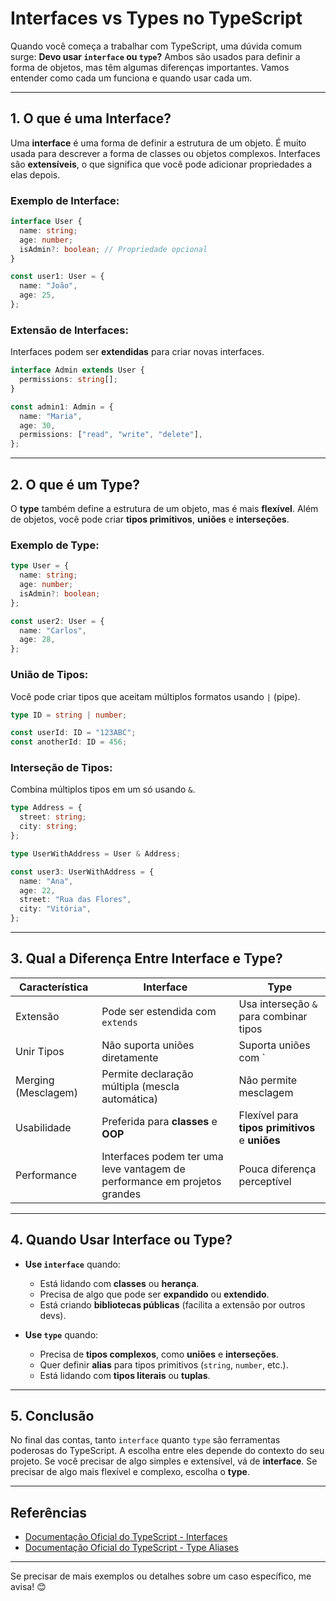 
# **Interfaces vs Types no TypeScript**

Quando você começa a trabalhar com TypeScript, uma dúvida comum surge: **Devo usar `interface` ou `type`?** Ambos são usados para definir a forma de objetos, mas têm algumas diferenças importantes. Vamos entender como cada um funciona e quando usar cada um.

---

## **1. O que é uma Interface?**

Uma **interface** é uma forma de definir a estrutura de um objeto. É muito usada para descrever a forma de classes ou objetos complexos. Interfaces são **extensíveis**, o que significa que você pode adicionar propriedades a elas depois.

### **Exemplo de Interface:**

```typescript
interface User {
  name: string;
  age: number;
  isAdmin?: boolean; // Propriedade opcional
}

const user1: User = {
  name: "João",
  age: 25,
};
```

### **Extensão de Interfaces:**

Interfaces podem ser **extendidas** para criar novas interfaces.

```typescript
interface Admin extends User {
  permissions: string[];
}

const admin1: Admin = {
  name: "Maria",
  age: 30,
  permissions: ["read", "write", "delete"],
};
```

---

## **2. O que é um Type?**

O **type** também define a estrutura de um objeto, mas é mais **flexível**. Além de objetos, você pode criar **tipos primitivos**, **uniões** e **interseções**.

### **Exemplo de Type:**

```typescript
type User = {
  name: string;
  age: number;
  isAdmin?: boolean;
};

const user2: User = {
  name: "Carlos",
  age: 28,
};
```

### **União de Tipos:**

Você pode criar tipos que aceitam múltiplos formatos usando `|` (pipe).

```typescript
type ID = string | number;

const userId: ID = "123ABC";
const anotherId: ID = 456;
```

### **Interseção de Tipos:**

Combina múltiplos tipos em um só usando `&`.

```typescript
type Address = {
  street: string;
  city: string;
};

type UserWithAddress = User & Address;

const user3: UserWithAddress = {
  name: "Ana",
  age: 22,
  street: "Rua das Flores",
  city: "Vitória",
};
```

---

## **3. Qual a Diferença Entre Interface e Type?**

| Característica              | **Interface**                              | **Type**                                |
|-----------------------------|--------------------------------------------|-----------------------------------------|
| Extensão                    | Pode ser estendida com `extends`           | Usa interseção `&` para combinar tipos  |
| Unir Tipos                  | Não suporta uniões diretamente             | Suporta uniões com `|`                  |
| Merging (Mesclagem)         | Permite declaração múltipla (mescla automática) | Não permite mesclagem                   |
| Usabilidade                 | Preferida para **classes** e **OOP**       | Flexível para **tipos primitivos** e **uniões** |
| Performance                 | Interfaces podem ter uma leve vantagem de performance em projetos grandes | Pouca diferença perceptível             |

---

## **4. Quando Usar Interface ou Type?**

- **Use `interface`** quando:
  - Está lidando com **classes** ou **herança**.
  - Precisa de algo que pode ser **expandido** ou **extendido**.
  - Está criando **bibliotecas públicas** (facilita a extensão por outros devs).

- **Use `type`** quando:
  - Precisa de **tipos complexos**, como **uniões** e **interseções**.
  - Quer definir **alias** para tipos primitivos (`string`, `number`, etc.).
  - Está lidando com **tipos literais** ou **tuplas**.

---

## **5. Conclusão**

No final das contas, tanto `interface` quanto `type` são ferramentas poderosas do TypeScript. A escolha entre eles depende do contexto do seu projeto. Se você precisar de algo simples e extensível, vá de **interface**. Se precisar de algo mais flexível e complexo, escolha o **type**.

---

## **Referências**

- [Documentação Oficial do TypeScript - Interfaces](https://www.typescriptlang.org/docs/handbook/interfaces.html)
- [Documentação Oficial do TypeScript - Type Aliases](https://www.typescriptlang.org/docs/handbook/2/everyday-types.html#type-aliases)

---

Se precisar de mais exemplos ou detalhes sobre um caso específico, me avisa! 😊
